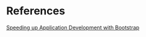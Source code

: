 # References

[Speeding up Application Development with Bootstrap](https://www.toptal.com/twitter-bootstrap/speeding-up-development-bootstrap)